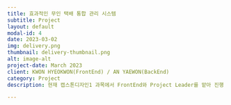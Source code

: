 ```yaml
---
title: 효과적인 무인 택배 통합 관리 시스템
subtitle: Project
layout: default
modal-id: 4
date: 2023-03-02
img: delivery.png
thumbnail: delivery-thumbnail.png
alt: image-alt
project-date: March 2023
client: KWON HYEOKWON(FrontEnd) / AN YAEWON(BackEnd)
category: Project
description: 현재 캡스톤디자인1 과목에서 FrontEnd와 Project Leader를 맡아 진행 중인 프로젝트입니다. 제주대학교 기숙사 4호관 뿐만 아니라 보안의 중요성이 커짐에 따라 대리 관리 하는 곳이 늘었지만 비용적 / 공간적 제약이 높은 무인 택배함 외엔 활용 가능한 시스템 전무하다는 문제점을 해결하기 위해 어느 거주지에서건 태블릿만 있다면 효율적으로 택배를 관리할 수 있는 APP을 개발중입니다.<br>현재 설계까지 완료한 상태이며 곧 구현에 들어갈 예정입니다.

---
```

